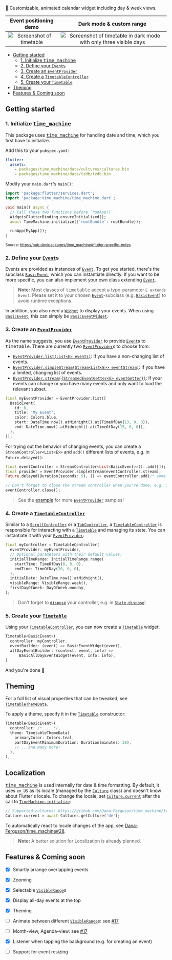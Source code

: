 📅 Customizable, animated calendar widget including day & week views.


|                                        Event positioning demo                                        |                                                                    Dark mode & custom range                                                                    |
| :--------------------------------------------------------------------------------------------------: | :------------------------------------------------------------------------------------------------------------------------------------------------------------: |
| ![Screenshot of timetable](https://github.com/JonasWanke/timetable/raw/master/doc/demo.gif?raw=true) | ![Screenshot of timetable in dark mode with only three visible days](https://github.com/JonasWanke/timetable/raw/master/doc/screenshot-3day-dark.jpg?raw=true) |


- [Getting started](#getting-started)
  - [1. Initialize <kbd>time_machine</kbd>](#1-initialize-time_machine)
  - [2. Define your `Event`s](#2-define-your-events)
  - [3. Create an `EventProvider`](#3-create-an-eventprovider)
  - [4. Create a `TimetableController`](#4-create-a-timetablecontroller)
  - [5. Create your `Timetable`](#5-create-your-timetable)
- [Theming](#theming)
- [Features & Coming soon](#features--coming-soon)

## Getting started

### 1. Initialize [<kbd>time_machine</kbd>]

This package uses [<kbd>time_machine</kbd>] for handling date and time, which you first have to initialize.

Add this to your `pubspec.yaml`:
```yaml
flutter:
  assets:
    - packages/time_machine/data/cultures/cultures.bin
    - packages/time_machine/data/tzdb/tzdb.bin
```

Modify your `main.dart`'s `main()`:
```dart
import 'package:flutter/services.dart';
import 'package:time_machine/time_machine.dart';

void main() async {
  // Call these two functions before `runApp()`.
  WidgetsFlutterBinding.ensureInitialized();
  await TimeMachine.initialize({'rootBundle': rootBundle});

  runApp(MyApp());
}
```
<sup>Source: https://pub.dev/packages/time_machine#flutter-specific-notes</sup>


### 2. Define your [`Event`]s

Events are provided as instances of [`Event`]. To get you started, there's the subclass [`BasicEvent`], which you can instantiate directly. If you want to be more specific, you can also implement your own class extending [`Event`].

> **Note:** Most classes of <kbd>timetable</kbd> accept a type-parameter `E extends Event`. Please set it to your chosen [`Event`]-subclass (e.g. [`BasicEvent`]) to avoid runtime exceptions.

In addition, you also need a [`Widget`] to display your events. When using [`BasicEvent`], this can simply be [`BasicEventWidget`].


### 3. Create an [`EventProvider`]

As the name suggests, you use [`EventProvider`] to provide [`Event`]s to <kbd>timetable</kbd>. There are currently two [`EventProvider`]s to choose from:

- [`EventProvider.list(List<E> events)`][`EventProvider.list`]: If you have a non-changing list of events.
- [`EventProvider.simpleStream(Stream<List<E>> eventStream)`][`EventProvider.simpleStream`]: If you have a limited, changing list of events.
- [`EventProvider.stream({StreamedEventGetter<E> eventGetter})`][`EventProvider.stream`]: If your events can change or you have many events and only want to load the relevant subset.

```dart
final myEventProvider = EventProvider.list([
  BasicEvent(
    id: 0,
    title: 'My Event',
    color: Colors.blue,
    start: DateTime.now().atMidnight().at(TimeOfDay(13, 0, 0)),
    end: DateTime.now().atMidnight().at(TimeOfDay(15, 0, 0)),
  ),
]);
```

For trying out the behavior of changing events, you can create a `StreamController<List<E>>` and `add()` different lists of events, e.g. in `Future.delayed()`:

```dart
final eventController = StreamController<List<BasicEvent>>()..add([]);
final provider = EventProvider.simpleStream(eventController.stream);
Future.delayed(Duration(seconds: 5), () => eventController.add(/* some events */));

// Don't forget to close the stream controller when you're done, e.g. in `dispose`:
eventController.close();
```

> See the [example][example/main.dart] for more [`EventProvider`] samples!


### 4. Create a [`TimetableController`]

Similar to a [`ScrollController`] or a [`TabController`], a [`TimetableController`] is responsible for interacting with a [`Timetable`] and managing its state. You can instantiate it with your [`EventProvider`]:

```dart
final myController = TimetableController(
  eventProvider: myEventProvider,
  // Optional parameters with their default values:
  initialTimeRange: InitialTimeRange.range(
    startTime: TimeOfDay(8, 0, 0),
    endTime: TimeOfDay(20, 0, 0),
  ),
  initialDate: DateTime.now().atMidnight(),
  visibleRange: VisibleRange.week(),
  firstDayOfWeek: DayOfWeek.monday,
);
```

> Don't forget to [`dispose`][`TimetableController.dispose`] your controller, e.g. in [`State.dispose`]!


### 5. Create your [`Timetable`]

Using your [`TimetableController`], you can now create a [`Timetable`] widget:

```dart
Timetable<BasicEvent>(
  controller: myController,
  eventBuilder: (event) => BasicEventWidget(event),
  allDayEventBuilder: (context, event, info) =>
      BasicAllDayEventWidget(event, info: info),
)
```

And you're done 🎉


## Theming

For a full list of visual properties that can be tweaked, see [`TimetableThemeData`].

To apply a theme, specify it in the [`Timetable`] constructor:

```dart
Timetable<BasicEvent>(
  controller: /* ... */,
  theme: TimetableThemeData(
    primaryColor: Colors.teal,
    partDayEventMinimumDuration: Duration(minutes: 30),
    // ...and many more!
  ),
),
```


## Localization

[<kbd>time_machine</kbd>] is used internally for date & time formatting. By default, it uses `en_US` as its locale (managed by the [`Culture`] class) and doesn't know about Flutter's locale. To change the locale, set [`Culture.current`] after the call to [`TimeMachine.initialize`]:

```dart
// Supported cultures: https://github.com/Dana-Ferguson/time_machine/tree/master/lib/data/cultures
Culture.current = await Cultures.getCulture('de');
```

To automatically react to locale changes of the app, see [Dana-Ferguson/time_machine#28].

> **Note:** A better solution for Localization is already planned.


## Features & Coming soon

- [x] Smartly arrange overlapping events
- [x] Zooming
- [x] Selectable [`VisibleRange`]s
- [x] Display all-day events at the top
- [x] Theming
- [ ] Animate between different [`VisibleRange`]s: see [#17]
- [ ] Month-view, Agenda-view: see [#17]
- [x] Listener when tapping the background (e.g. for creating an event)
- [ ] Support for event resizing



[example/main.dart]: https://github.com/JonasWanke/timetable/blob/master/example/lib/main.dart
<!-- Flutter -->
[`TabController`]: https://api.flutter.dev/flutter/material/TabController-class.html
[`ScrollController`]: https://api.flutter.dev/flutter/widgets/ScrollController-class.html
[`State.dispose`]: https://api.flutter.dev/flutter/widgets/State/dispose.html
[`Widget`]: https://api.flutter.dev/flutter/widgets/Widget-class.html
<!-- timetable -->
[`BasicEvent`]: https://pub.dev/documentation/timetable/latest/timetable/BasicEvent-class.html
[`BasicEventWidget`]: https://pub.dev/documentation/timetable/latest/timetable/BasicEventWidget-class.html
[`Event`]: https://pub.dev/documentation/timetable/latest/timetable/Event-class.html
[`EventBuilder`]: https://pub.dev/documentation/timetable/latest/timetable/EventBuilder-class.html
[`EventProvider`]: https://pub.dev/documentation/timetable/latest/timetable/EventProvider-class.html
[`EventProvider.list`]: https://pub.dev/documentation/timetable/latest/timetable/EventProvider/EventProvider.list.html
[`EventProvider.simpleStream`]: https://pub.dev/documentation/timetable/latest/timetable/EventProvider/EventProvider.simpleStream.html
[`EventProvider.stream`]: https://pub.dev/documentation/timetable/latest/timetable/EventProvider/EventProvider.stream.html
[`Timetable`]: https://pub.dev/documentation/timetable/latest/timetable/Timetable-class.html
[`TimetableController`]: https://pub.dev/documentation/timetable/latest/timetable/TimetableController-class.html
[`TimetableController.dispose`]: https://pub.dev/documentation/timetable/latest/timetable/TimetableController/dispose.html
[`TimetableThemeData`]: https://pub.dev/documentation/timetable/latest/timetable/TimetableThemeData-class.html
[`VisibleRange`]: https://pub.dev/documentation/timetable/latest/timetable/VisibleRange-class.html
[#17]: https://github.com/JonasWanke/timetable/issues/17
<!-- time_machine -->
[<kbd>time_machine</kbd>]: https://pub.dev/packages/time_machine
[`Culture`]: https://pub.dev/documentation/time_machine/latest/time_machine/Culture-class.html
[`Culture.current`]: https://pub.dev/documentation/time_machine/latest/time_machine/Culture/current.html
[`TimeMachine.initialize`]: https://pub.dev/documentation/time_machine/latest/time_machine/TimeMachine/initialize.html
[Dana-Ferguson/time_machine#28]: https://github.com/Dana-Ferguson/time_machine/issues/28
